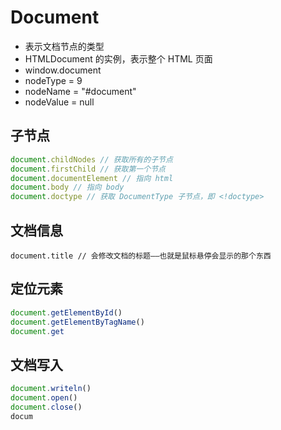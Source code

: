 # Document

+ 表示文档节点的类型
+ HTMLDocument 的实例，表示整个 HTML 页面
+ window.document
+ nodeType = 9
+ nodeName = "#document"
+ nodeValue = null

## 子节点

```javascript
document.childNodes // 获取所有的子节点
document.firstChild // 获取第一个节点
document.documentElement // 指向 html
document.body // 指向 body
document.doctype // 获取 DocumentType 子节点，即 <!doctype>
```

## 文档信息

```
document.title // 会修改文档的标题——也就是鼠标悬停会显示的那个东西
```

## 定位元素

```js
document.getElementById()
document.getElementByTagName()
document.get
```

## 文档写入

```js
document.writeln()
document.open()
document.close()
docum
```

